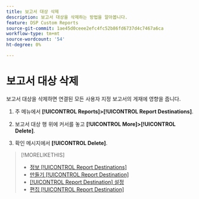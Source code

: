 ```yaml
---
title: 보고서 대상 삭제
description: 보고서 대상을 삭제하는 방법을 알아봅니다.
feature: DSP Custom Reports
source-git-commit: 1ae45d0ceee2efc4fc52b86fd6737d4c7467a6ca
workflow-type: tm+mt
source-wordcount: '54'
ht-degree: 0%

---
```



# 보고서 대상 삭제

보고서 대상을 삭제하면 연결된 모든 사용자 지정 보고서의 게재에 영향을 줍니다.

1. 주 메뉴에서 **[!UICONTROL Reports]>[!UICONTROL Report Destinations]**.

1. 보고서 대상 행 위에 커서를 놓고 **[!UICONTROL More]>[!UICONTROL Delete]**.

1. 확인 메시지에서 **[!UICONTROL Delete]**.

>[!MORELIKETHIS]
>
>* [정보 [!UICONTROL Report Destinations]](/help/dsp/reports/report-destinations/report-destination-about.md)
>* [만들기 [!UICONTROL Report Destination]](/help/dsp/reports/report-destinations/report-destination-create.md)
>* [[!UICONTROL Report Destination] 설정](/help/dsp/reports/report-destinations/report-destination-settings.md)
>* [편집 [!UICONTROL Report Destination]](/help/dsp/reports/report-destinations/report-destination-edit.md)

